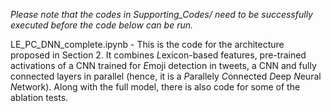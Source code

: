 *Please note that the codes in Supporting_Codes/ need to be successfully executed before the code below can be run.*

LE_PC_DNN_complete.ipynb 	-		This is the code for the architecture proposed in Section 2. It combines *L*exicon-based features, pre-trained activations of a CNN trained for *E*moji detection in tweets, a CNN and fully connected layers in parallel (hence, it is a *P*arallely *C*onnected *D*eep *N*eural *N*etwork). Along with the full model, there is also code for some of the ablation tests.